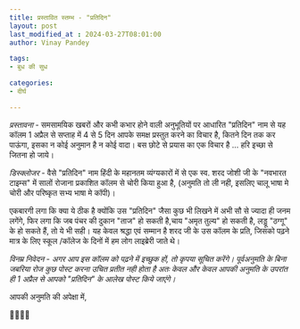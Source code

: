 ```yaml
---
title: प्रस्तावित स्तम्भ - "प्रतिदिन"
layout: post
last_modified_at : 2024-03-27T08:01:00
author: Vinay Pandey

tags:
- बुध की सुध

categories:
- दीर्घ

---
```


*प्रस्तावना* - समसामयिक खबरों और कभी कभार होने वाली अनुभूतियों पर आधारित "प्रतिदिन" नाम से यह कॉलम 1 अप्रैल से सप्ताह में 4 से 5 दिन आपके समक्ष प्रस्तुत करने का विचार है, कितने दिन तक कर पाऊंगा, इसका न कोई अनुमान है न कोई वादा। बस छोटे से प्रयास का एक विचार है ... हरि इच्छा से जितना हो जाये। 

*डिस्क्लोजर* - वैसे "प्रतिदिन" नाम हिंदी के महानतम व्यंग्यकारों में से एक स्व. शरद जोशी जी के "नवभारत टाइम्स" में सालों रोजाना प्रकाशित कॉलम से चोरी किया हुआ है, (अनुमति तो ली नही, इसलिए चालू भाषा मे चोरी और परिष्कृत सभ्य भाषा मे कॉपी)।

एकबारगी लगा कि क्या ये ठीक है क्योंकि उस "प्रतिदिन" जैसा कुछ भी लिखने में अभी सौ से ज्यादा ही जनम लगेंगे, फिर लगा कि जब पंचर की दुकान "ताज" हो सकती है,चाय "अमृत तुल्य" हो सकती है, लड्डू "ठग्गू" के हो सकते हैं, तो ये भी सही। यह केवल श्रद्धा एवं सम्मान है शरद जी के उस कॉलम के प्रति, जिसको पढ़ने मात्र के लिए  स्कूल /कॉलेज के दिनों में हम लोग लाइब्रेरी जाते थे।

*विनम्र निवेदन - अगर आप इस कॉलम को पढ़ने में इच्छुक हों, तो कृपया सूचित करेंगे। पूर्वअनुमति के बिना जबरिया रोज कुछ पोस्ट करना उचित  प्रतीत नही होता है अतः केवल और केवल आपकी अनुमति के उपरांत ही 1 अप्रैल से आपको "प्रतिदिन" के आलेख पोस्ट किये जाएंगे।*

आपकी अनुमति की अपेक्षा में,

🙏🙏🙏🙏
